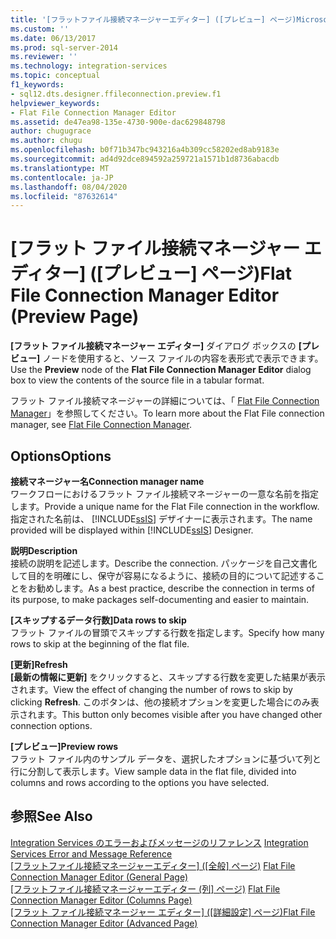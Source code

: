 ```yaml
---
title: '[フラットファイル接続マネージャーエディター] ([プレビュー] ページ)Microsoft Docs'
ms.custom: ''
ms.date: 06/13/2017
ms.prod: sql-server-2014
ms.reviewer: ''
ms.technology: integration-services
ms.topic: conceptual
f1_keywords:
- sql12.dts.designer.ffileconnection.preview.f1
helpviewer_keywords:
- Flat File Connection Manager Editor
ms.assetid: de47ea98-135e-4730-900e-dac629848798
author: chugugrace
ms.author: chugu
ms.openlocfilehash: b0f71b347bc943216a4b309cc58202ed8ab9183e
ms.sourcegitcommit: ad4d92dce894592a259721a1571b1d8736abacdb
ms.translationtype: MT
ms.contentlocale: ja-JP
ms.lasthandoff: 08/04/2020
ms.locfileid: "87632614"
---
```

# <a name="flat-file-connection-manager-editor-preview-page"></a><span data-ttu-id="cbf1c-102">[フラット ファイル接続マネージャー エディター] ([プレビュー] ページ)</span><span class="sxs-lookup"><span data-stu-id="cbf1c-102">Flat File Connection Manager Editor (Preview Page)</span></span>
  <span data-ttu-id="cbf1c-103">**[フラット ファイル接続マネージャー エディター]** ダイアログ ボックスの **[プレビュー]** ノードを使用すると、ソース ファイルの内容を表形式で表示できます。</span><span class="sxs-lookup"><span data-stu-id="cbf1c-103">Use the **Preview** node of the **Flat File Connection Manager Editor** dialog box to view the contents of the source file in a tabular format.</span></span>  
  
 <span data-ttu-id="cbf1c-104">フラット ファイル接続マネージャーの詳細については、「 [Flat File Connection Manager](connection-manager/file-connection-manager.md)」を参照してください。</span><span class="sxs-lookup"><span data-stu-id="cbf1c-104">To learn more about the Flat File connection manager, see [Flat File Connection Manager](connection-manager/file-connection-manager.md).</span></span>  
  
## <a name="options"></a><span data-ttu-id="cbf1c-105">Options</span><span class="sxs-lookup"><span data-stu-id="cbf1c-105">Options</span></span>  
 <span data-ttu-id="cbf1c-106">**接続マネージャー名**</span><span class="sxs-lookup"><span data-stu-id="cbf1c-106">**Connection manager name**</span></span>  
 <span data-ttu-id="cbf1c-107">ワークフローにおけるフラット ファイル接続マネージャーの一意な名前を指定します。</span><span class="sxs-lookup"><span data-stu-id="cbf1c-107">Provide a unique name for the Flat File connection in the workflow.</span></span> <span data-ttu-id="cbf1c-108">指定された名前は、 [!INCLUDE[ssIS](../includes/ssis-md.md)] デザイナーに表示されます。</span><span class="sxs-lookup"><span data-stu-id="cbf1c-108">The name provided will be displayed within [!INCLUDE[ssIS](../includes/ssis-md.md)] Designer.</span></span>  
  
 <span data-ttu-id="cbf1c-109">**説明**</span><span class="sxs-lookup"><span data-stu-id="cbf1c-109">**Description**</span></span>  
 <span data-ttu-id="cbf1c-110">接続の説明を記述します。</span><span class="sxs-lookup"><span data-stu-id="cbf1c-110">Describe the connection.</span></span> <span data-ttu-id="cbf1c-111">パッケージを自己文書化して目的を明確にし、保守が容易になるように、接続の目的について記述することをお勧めします。</span><span class="sxs-lookup"><span data-stu-id="cbf1c-111">As a best practice, describe the connection in terms of its purpose, to make packages self-documenting and easier to maintain.</span></span>  
  
 <span data-ttu-id="cbf1c-112">**[スキップするデータ行数]**</span><span class="sxs-lookup"><span data-stu-id="cbf1c-112">**Data rows to skip**</span></span>  
 <span data-ttu-id="cbf1c-113">フラット ファイルの冒頭でスキップする行数を指定します。</span><span class="sxs-lookup"><span data-stu-id="cbf1c-113">Specify how many rows to skip at the beginning of the flat file.</span></span>  
  
 <span data-ttu-id="cbf1c-114">**[更新]**</span><span class="sxs-lookup"><span data-stu-id="cbf1c-114">**Refresh**</span></span>  
 <span data-ttu-id="cbf1c-115">**[最新の情報に更新]** をクリックすると、スキップする行数を変更した結果が表示されます。</span><span class="sxs-lookup"><span data-stu-id="cbf1c-115">View the effect of changing the number of rows to skip by clicking **Refresh**.</span></span> <span data-ttu-id="cbf1c-116">このボタンは、他の接続オプションを変更した場合にのみ表示されます。</span><span class="sxs-lookup"><span data-stu-id="cbf1c-116">This button only becomes visible after you have changed other connection options.</span></span>  
  
 <span data-ttu-id="cbf1c-117">**[プレビュー]**</span><span class="sxs-lookup"><span data-stu-id="cbf1c-117">**Preview rows**</span></span>  
 <span data-ttu-id="cbf1c-118">フラット ファイル内のサンプル データを、選択したオプションに基づいて列と行に分割して表示します。</span><span class="sxs-lookup"><span data-stu-id="cbf1c-118">View sample data in the flat file, divided into columns and rows according to the options you have selected.</span></span>  
  
## <a name="see-also"></a><span data-ttu-id="cbf1c-119">参照</span><span class="sxs-lookup"><span data-stu-id="cbf1c-119">See Also</span></span>  
 <span data-ttu-id="cbf1c-120">[Integration Services のエラーおよびメッセージのリファレンス](../../2014/integration-services/integration-services-error-and-message-reference.md) </span><span class="sxs-lookup"><span data-stu-id="cbf1c-120">[Integration Services Error and Message Reference](../../2014/integration-services/integration-services-error-and-message-reference.md) </span></span>  
 <span data-ttu-id="cbf1c-121">[[フラットファイル接続マネージャーエディター] &#40;[全般] ページ&#41;](general-page-of-integration-services-designers-options.md) </span><span class="sxs-lookup"><span data-stu-id="cbf1c-121">[Flat File Connection Manager Editor &#40;General Page&#41;](general-page-of-integration-services-designers-options.md) </span></span>  
 <span data-ttu-id="cbf1c-122">[[フラットファイル接続マネージャーエディター &#40;列] ページ&#41;](../../2014/integration-services/flat-file-connection-manager-editor-columns-page.md) </span><span class="sxs-lookup"><span data-stu-id="cbf1c-122">[Flat File Connection Manager Editor &#40;Columns Page&#41;](../../2014/integration-services/flat-file-connection-manager-editor-columns-page.md) </span></span>  
 <span data-ttu-id="cbf1c-123">[[フラット ファイル接続マネージャー エディター] &#40;[詳細設定] ページ&#41;](../../2014/integration-services/flat-file-connection-manager-editor-advanced-page.md)</span><span class="sxs-lookup"><span data-stu-id="cbf1c-123">[Flat File Connection Manager Editor &#40;Advanced Page&#41;](../../2014/integration-services/flat-file-connection-manager-editor-advanced-page.md)</span></span>  
  
  

